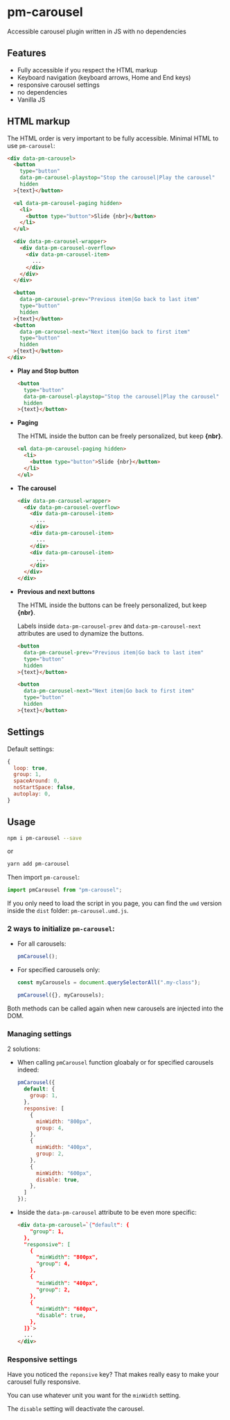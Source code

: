 # pm-carousel
Accessible carousel plugin written in JS with no dependencies

## Features

- Fully accessible if you respect the HTML markup
- Keyboard navigation (keyboard arrows, Home and End keys)
- responsive carousel settings
- no dependencies
- Vanilla JS

## HTML markup

The HTML order is very important to be fully accessible. Minimal HTML to use `pm-carousel`:

```html
<div data-pm-carousel>
  <button
    type="button"
    data-pm-carousel-playstop="Stop the carousel|Play the carousel"
    hidden
  >{text}</button>

  <ul data-pm-carousel-paging hidden>
    <li>
      <button type="button">Slide {nbr}</button>
    </li>
  </ul>

  <div data-pm-carousel-wrapper>
    <div data-pm-carousel-overflow>
      <div data-pm-carousel-item>
        ...
      </div>
    </div>
  </div>

  <button
    data-pm-carousel-prev="Previous item|Go back to last item"
    type="button"
    hidden
  >{text}</button>
  <button
    data-pm-carousel-next="Next item|Go back to first item"
    type="button"
    hidden
  >{text}</button>
</div>
```

- **Play and Stop button**
  ```html
  <button
    type="button"
    data-pm-carousel-playstop="Stop the carousel|Play the carousel"
    hidden
  >{text}</button>
  ```

- **Paging**

  The HTML inside the button can be freely personalized, but keep **{nbr}**.

  ```html
  <ul data-pm-carousel-paging hidden>
    <li>
      <button type="button">Slide {nbr}</button>
    </li>
  </ul>
  ```

- **The carousel**
  ```html
  <div data-pm-carousel-wrapper>
    <div data-pm-carousel-overflow>
      <div data-pm-carousel-item>
        ...
      </div>
      <div data-pm-carousel-item>
        ...
      </div>
      <div data-pm-carousel-item>
        ...
      </div>
    </div>
  </div>
  ```

- **Previous and next buttons**

  The HTML inside the buttons can be freely personalized, but keep **{nbr}**.

  Labels inside `data-pm-carousel-prev` and `data-pm-carousel-next` attributes are used to dynamize the buttons.

  ```html
  <button
    data-pm-carousel-prev="Previous item|Go back to last item"
    type="button"
    hidden
  >{text}</button>

  <button
    data-pm-carousel-next="Next item|Go back to first item"
    type="button"
    hidden
  >{text}</button>
  ```

## Settings

Default settings:
```js
{
  loop: true,
  group: 1,
  spaceAround: 0,
  noStartSpace: false,
  autoplay: 0,
}
```

## Usage

```sh
npm i pm-carousel --save
```
or
```sh
yarn add pm-carousel
```

Then import `pm-carousel`:

```js
import pmCarousel from "pm-carousel";
```

If you only need to load the script in you page, you can find the `umd` version inside the `dist` folder: `pm-carousel.umd.js`.

### 2 ways to initialize `pm-carousel`:

- For all carousels:

  ```js
  pmCarousel();
  ```

- For specified carousels only:

  ```js
  const myCarousels = document.querySelectorAll(".my-class");

  pmCarousel({}, myCarousels);
  ```

Both methods can be called again when new carousels are injected into the DOM.

### Managing settings

2 solutions:

- When calling `pmCarousel` function gloabaly or for specified carousels indeed:

  ```js
  pmCarousel({
    default: {
      group: 1,
    },
    responsive: [
      {
        minWidth: "800px",
        group: 4,
      },
      {
        minWidth: "400px",
        group: 2,
      },
      {
        minWidth: "600px",
        disable: true,
      },
    ]
  });
  ```

- Inside the `data-pm-carousel` attribute to be even more specific:

  ```html
  <div data-pm-carousel=`{"default": {
      "group": 1,
    },
    "responsive": [
      {
        "minWidth": "800px",
        "group": 4,
      },
      {
        "minWidth": "400px",
        "group": 2,
      },
      {
        "minWidth": "600px",
        "disable": true,
      },
    ]}`>
    ...
  </div>
  ```

### Responsive settings

Have you noticed the `reponsive` key? That makes really easy to make your carousel fully responsive.

You can use whatever unit you want for the `minWidth` setting.

The `disable` setting will deactivate the carousel.
